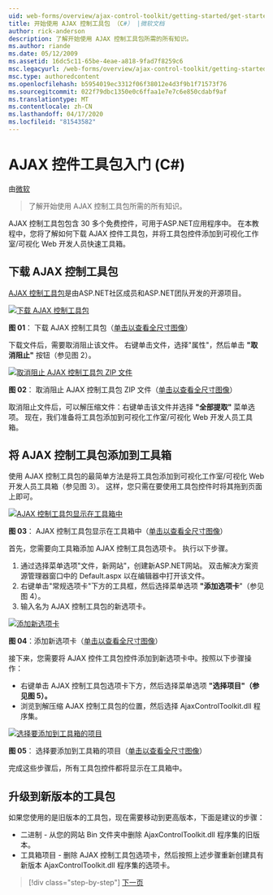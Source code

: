 ```yaml
---
uid: web-forms/overview/ajax-control-toolkit/getting-started/get-started-with-the-ajax-control-toolkit-cs
title: 开始使用 AJAX 控制工具包 （C#） |微软文档
author: rick-anderson
description: 了解开始使用 AJAX 控制工具包所需的所有知识。
ms.author: riande
ms.date: 05/12/2009
ms.assetid: 16dc5c11-65be-4eae-a818-9fad7f8259c6
msc.legacyurl: /web-forms/overview/ajax-control-toolkit/getting-started/get-started-with-the-ajax-control-toolkit-cs
msc.type: authoredcontent
ms.openlocfilehash: b5954019ec3312f06f38012e4d3f9b1f71573f76
ms.sourcegitcommit: 022f79dbc1350e0c6ffaa1e7e7c6e850cdabf9af
ms.translationtype: MT
ms.contentlocale: zh-CN
ms.lasthandoff: 04/17/2020
ms.locfileid: "81543582"
---
```

# <a name="get-started-with-the-ajax-control-toolkit-c"></a>AJAX 控件工具包入门 (C#)

由[微软](https://github.com/microsoft)

> 了解开始使用 AJAX 控制工具包所需的所有知识。

AJAX 控制工具包包含 30 多个免费控件，可用于ASP.NET应用程序中。 在本教程中，您将了解如何下载 AJAX 控件工具包，并将工具包控件添加到可视化工作室/可视化 Web 开发人员快速工具箱。

## <a name="downloading-the-ajax-control-toolkit"></a>下载 AJAX 控制工具包

[AJAX 控制工具包](http://devexpress.com/act)是由ASP.NET社区成员和ASP.NET团队开发的开源项目。 

[![下载 AJAX 控制工具包](get-started-with-the-ajax-control-toolkit-cs/_static/image1.jpg)](get-started-with-the-ajax-control-toolkit-cs/_static/image1.png)

**图 01**： 下载 AJAX 控制工具包（[单击以查看全尺寸图像](get-started-with-the-ajax-control-toolkit-cs/_static/image2.png)）

下载文件后，需要取消阻止该文件。 右键单击文件，选择"属性"，然后单击 **"取消阻止"** 按钮（参见图 2）。

[![取消阻止 AJAX 控制工具包 ZIP 文件](get-started-with-the-ajax-control-toolkit-cs/_static/image2.jpg)](get-started-with-the-ajax-control-toolkit-cs/_static/image3.png)

**图 02**： 取消阻止 AJAX 控制工具包 ZIP 文件（[单击以查看全尺寸图像](get-started-with-the-ajax-control-toolkit-cs/_static/image4.png)）

取消阻止文件后，可以解压缩文件：右键单击该文件并选择 **"全部提取"** 菜单选项。 现在，我们准备将工具包添加到可视化工作室/可视化 Web 开发人员工具箱。

## <a name="adding-the-ajax-control-toolkit-to-the-toolbox"></a>将 AJAX 控制工具包添加到工具箱

使用 AJAX 控制工具包的最简单方法是将工具包添加到可视化工作室/可视化 Web 开发人员工具箱（参见图 3）。 这样，您只需在要使用工具包控件时将其拖到页面上即可。

[![AJAX 控制工具包显示在工具箱中](get-started-with-the-ajax-control-toolkit-cs/_static/image3.jpg)](get-started-with-the-ajax-control-toolkit-cs/_static/image5.png)

**图 03**： AJAX 控制工具包显示在工具箱中（[单击以查看全尺寸图像](get-started-with-the-ajax-control-toolkit-cs/_static/image6.png)）

首先，您需要向工具箱添加 AJAX 控制工具包选项卡。 执行以下步骤。

1. 通过选择菜单选项"文件，新网站"，创建新ASP.NET网站。 双击解决方案资源管理器窗口中的 Default.aspx 以在编辑器中打开该文件。
2. 右键单击"常规选项卡"下方的工具框，然后选择菜单选项 **"添加选项卡**"（参见图 4）。
3. 输入名为 AJAX 控制工具包的新选项卡。

[![添加新选项卡](get-started-with-the-ajax-control-toolkit-cs/_static/image4.jpg)](get-started-with-the-ajax-control-toolkit-cs/_static/image7.png)

**图 04**：添加新选项卡（[单击以查看全尺寸图像](get-started-with-the-ajax-control-toolkit-cs/_static/image8.png)）

接下来，您需要将 AJAX 控件工具包控件添加到新选项卡中。按照以下步骤操作：

- 右键单击 AJAX 控制工具包选项卡下方，然后选择菜单选项 **"选择项目"（参见图 5）。**
- 浏览到解压缩 AJAX 控制工具包的位置，然后选择 AjaxControlToolkit.dll 程序集。

[![选择要添加到工具箱的项目](get-started-with-the-ajax-control-toolkit-cs/_static/image5.jpg)](get-started-with-the-ajax-control-toolkit-cs/_static/image9.png)

**图 05**： 选择要添加到工具箱的项目（[单击以查看全尺寸图像](get-started-with-the-ajax-control-toolkit-cs/_static/image10.png)）

完成这些步骤后，所有工具包控件都将显示在工具箱中。

## <a name="upgrading-to-a-new-version-of-the-toolkit"></a>升级到新版本的工具包

如果您使用的是旧版本的工具包，现在需要移动到更高版本，下面是建议的步骤：

- 二进制 - 从您的网站 Bin 文件夹中删除 AjaxControlToolkit.dll 程序集的旧版本。
- 工具箱项目 - 删除 AJAX 控制工具包选项卡，然后按照上述步骤重新创建具有新版本 AjaxControlToolkit.dll 程序集的选项卡。

> [!div class="step-by-step"]
> [下一页](using-ajax-control-toolkit-controls-and-control-extenders-cs.md)
